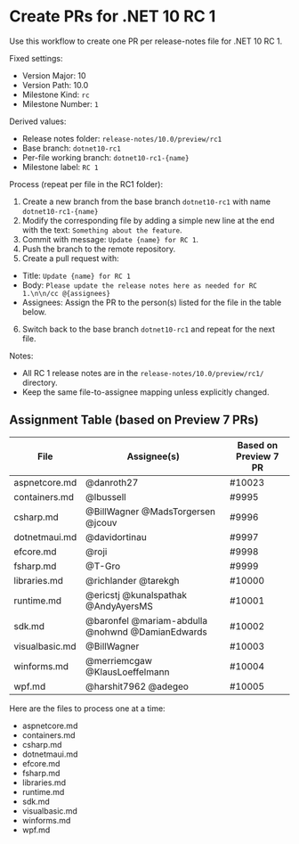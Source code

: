 # Create PRs for .NET 10 RC 1

Use this workflow to create one PR per release-notes file for .NET 10 RC 1.

Fixed settings:

- Version Major: 10
- Version Path: 10.0
- Milestone Kind: `rc`
- Milestone Number: `1`

Derived values:

- Release notes folder: `release-notes/10.0/preview/rc1`
- Base branch: `dotnet10-rc1`
- Per-file working branch: `dotnet10-rc1-{name}`
- Milestone label: `RC 1`

Process (repeat per file in the RC1 folder):

1. Create a new branch from the base branch `dotnet10-rc1` with name `dotnet10-rc1-{name}`
2. Modify the corresponding file by adding a simple new line at the end with the text: `Something about the feature`.
3. Commit with message: `Update {name} for RC 1`.
4. Push the branch to the remote repository.
5. Create a pull request with:

- Title: `Update {name} for RC 1`
- Body: `Please update the release notes here as needed for RC 1.\n\n/cc @{assignees}`
- Assignees: Assign the PR to the person(s) listed for the file in the table below.

6. Switch back to the base branch `dotnet10-rc1` and repeat for the next file.

Notes:

- All RC 1 release notes are in the `release-notes/10.0/preview/rc1/` directory.
- Keep the same file-to-assignee mapping unless explicitly changed.

## Assignment Table (based on Preview 7 PRs)

| File | Assignee(s) | Based on Preview 7 PR |
|------|-------------|-----------------------|
| aspnetcore.md | @danroth27 | #10023 |
| containers.md | @lbussell | #9995 |
| csharp.md | @BillWagner @MadsTorgersen @jcouv | #9996 |
| dotnetmaui.md | @davidortinau | #9997 |
| efcore.md | @roji | #9998 |
| fsharp.md | @T-Gro | #9999 |
| libraries.md | @richlander @tarekgh | #10000 |
| runtime.md | @ericstj @kunalspathak @AndyAyersMS | #10001 |
| sdk.md | @baronfel @mariam-abdulla @nohwnd @DamianEdwards | #10002 |
| visualbasic.md | @BillWagner | #10003 |
| winforms.md | @merriemcgaw @KlausLoeffelmann | #10004 |
| wpf.md | @harshit7962 @adegeo | #10005 |

Here are the files to process one at a time:

- aspnetcore.md
- containers.md
- csharp.md
- dotnetmaui.md
- efcore.md
- fsharp.md
- libraries.md
- runtime.md
- sdk.md
- visualbasic.md
- winforms.md
- wpf.md
